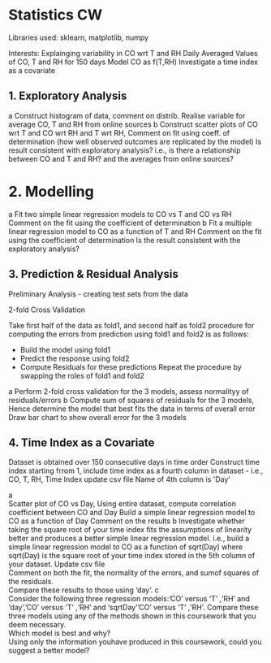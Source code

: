 # Statistics CW
Libraries used: sklearn, matplotlib, numpy

Interests: Explainging variability in CO wrt T and RH
Daily Averaged Values of CO, T and RH for 150 days
Model CO as f(T,RH)
Investigate a time index as a covariate


## 1. Exploratory Analysis
a
Construct histogram of data, comment on distrib.
Realise variable for average CO, T and RH from online sources
b
Construct scatter plots of CO wrt T and CO wrt RH and T wrt RH, Comment on fit using coeff. of determination (how well observed outcomes are replicated by the model)
Is result consistent with exploratory analysis? i.e., is there a relationship between CO and T and RH? and the averages from online sources?

# 2. Modelling
a
Fit two simple linear regression models to CO vs T and CO vs RH
Comment on the fit using the coefficient of determination
b
Fit a multiple linear regression model to CO as a function of T and RH
Comment on the fit using the coefficient of determination
Is the result consistent with the exploratory analysis?

## 3. Prediction & Residual Analysis
Preliminary Analysis - creating test sets from the data

2-fold Cross Validation

Take first half of the data as fold1, and second half as fold2
procedure for computing the errors from prediction using fold1 and fold2 is as follows:
- Build the model using fold1
- Predict the response using fold2
- Compute Residuals for these predictions
Repeat the procedure by swapping the roles of fold1 and fold2

a
Perform 2-fold cross validation for the 3 models, assess normalityy of residuals/errors
b
Compute sum of squares of residuals for the 3 models,
Hence determine the model that best fits the data in terms of overall error
Draw bar chart to show overall error for the 3 models

## 4. Time Index as a Covariate

Dataset is obtained over 150 consecutive days in time order
Construct time index starting frrom 1, 
include time index as a fourth column in dataset - i.e., CO, T, RH, Time Index update csv file
Name of 4th column is 'Day'

a   
Scatter plot of CO vs Day,
Using entire dataset, compute correlation coefficient between CO and Day
Build a simple linear regression model to CO as a function of Day
Comment on the results
b
Investigate whether taking the square root of your time index fits the assumptions
of linearity better and produces a better simple linear regression model.
i.e., build a simple linear regression model to CO as a function of sqrt(Day)
where sqrt(Day) is the square root of your time index stored in the 5th column of your dataset. 
Update csv file   
Comment on both the fit, the normality of the errors, and sumof squares of the residuals.  
Compare these results to those using ‘day’.
c  
Consider the following three regression models:’CO’ versus ‘T’ ,‘RH’ and ‘day’,’CO’ versus ‘T’ ,‘RH’ and ‘sqrtDay’’CO’ versus ‘T’ ,‘RH’.
Compare these three models using any of the methods shown in this coursework that you deem necessary.  
Which model is best and why?  
Using only the information youhave produced in this coursework, could you suggest a better model?

